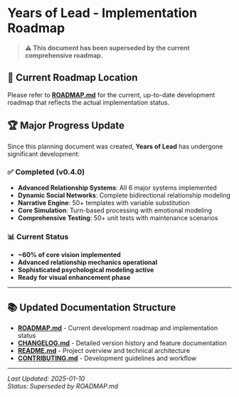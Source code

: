 # Years of Lead - Implementation Roadmap

> **⚠️ This document has been superseded by the current comprehensive roadmap.**

## 📍 Current Roadmap Location

Please refer to **[ROADMAP.md](ROADMAP.md)** for the current, up-to-date development roadmap that reflects the actual implementation status.

## 🏆 Major Progress Update

Since this planning document was created, **Years of Lead** has undergone significant development:

### ✅ **Completed (v0.4.0)**
- **Advanced Relationship Systems**: All 6 major systems implemented
- **Dynamic Social Networks**: Complete bidirectional relationship modeling
- **Narrative Engine**: 50+ templates with variable substitution
- **Core Simulation**: Turn-based processing with emotional modeling
- **Comprehensive Testing**: 50+ unit tests with maintenance scenarios

### 📊 **Current Status**
- **~60% of core vision implemented**
- **Advanced relationship mechanics operational**
- **Sophisticated psychological modeling active**
- **Ready for visual enhancement phase**

---

## 📚 Updated Documentation Structure

- **[ROADMAP.md](ROADMAP.md)** - Current development roadmap and implementation status
- **[CHANGELOG.md](CHANGELOG.md)** - Detailed version history and feature documentation  
- **[README.md](README.md)** - Project overview and technical architecture
- **[CONTRIBUTING.md](CONTRIBUTING.md)** - Development guidelines and workflow

---

*Last Updated: 2025-01-10*  
*Status: Superseded by ROADMAP.md* 